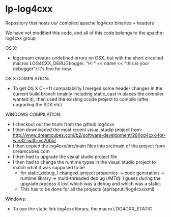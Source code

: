 lp-log4cxx
=======

Repository that hosts our compiled apache log4cxx binaries + headers

We have not modified this code, and all of this code belongs to the apache-log4cxx group



OS X:
- logstream creates undefined errors on OSX, but with the short circuited macros LOG4CXX_DEBUG(logger, "Hi " << name << "this is your debugger") it's fine for now.

OS X COMPILATION:
- To get OS X C++11 compatability I merged some header changes in the current build branch (mainly including static_cast in places the compiler wanted it), then used the existing xcode project to compile (after upgrading the SDK etc)

WINDOWS COMPILATION:
- I checkout out the trunk from the github log4cxx
- I then downloaded the most recent visual studip project from: http://www.dreamcubes.com/b2/software-development/28/log4cxx-for-win32-with-vs2005/
- I then copied the log4cxx/src/main files into src/main of the project from dreamcubes.com
- I then had to upgrade the visual studio project file
- I then had to change the runtime types in the visual studio project to match what it was supposed to be
  * for static_debug, I changed.  project properties -> code generation -> runtime library -> multi-threaded deb ug (/MTd).  I guess during the upgrade process it lost which was a debug and which was a static.
  * This has to be done for all the projects (apr/aprutil/log4cxx/xml)

Windows:
- To use the static link log4cxx library, the macro LOG4CXX_STATIC
